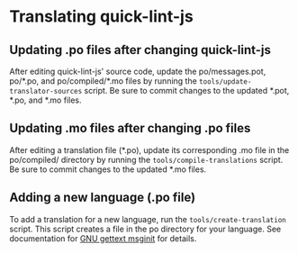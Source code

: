 # Translating quick-lint-js

## Updating .po files after changing quick-lint-js

After editing quick-lint-js' source code, update the po/messages.pot, po/\*.po,
and po/compiled/\*.mo files by running the `tools/update-translator-sources`
script. Be sure to commit changes to the updated \*.pot, \*.po, and \*.mo files.

## Updating .mo files after changing .po files

After editing a translation file (\*.po), update its corresponding .mo file in
the po/compiled/ directory by running the `tools/compile-translations` script.
Be sure to commit changes to the updated \*.mo files.

## Adding a new language (.po file)

To add a translation for a new language, run the `tools/create-translation`
script. This script creates a file in the po directory for your language. See
documentation for [GNU gettext msginit][] for details.

[GNU gettext msginit]: https://www.gnu.org/software/gettext/manual/html_node/Creating.html#Creating
